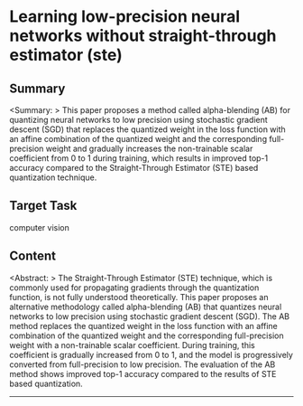 # Learning low-precision neural networks without straight-through estimator (ste)

## Summary

<Summary: > This paper proposes a method called alpha-blending (AB) for quantizing neural networks to low precision using stochastic gradient descent (SGD) that replaces the quantized weight in the loss function with an affine combination of the quantized weight and the corresponding full-precision weight and gradually increases the non-trainable scalar coefficient from 0 to 1 during training, which results in improved top-1 accuracy compared to the Straight-Through Estimator (STE) based quantization technique.


## Target Task

computer vision

## Content

<Abstract: > The Straight-Through Estimator (STE) technique, which is commonly used for propagating gradients through the quantization function, is not fully understood theoretically. This paper proposes an alternative methodology called alpha-blending (AB) that quantizes neural networks to low precision using stochastic gradient descent (SGD). The AB method replaces the quantized weight in the loss function with an affine combination of the quantized weight and the corresponding full-precision weight with a non-trainable scalar coefficient. During training, this coefficient is gradually increased from 0 to 1, and the model is progressively converted from full-precision to low precision. The evaluation of the AB method shows improved top-1 accuracy compared to the results of STE based quantization.



---

